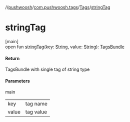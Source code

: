 //[pushwoosh](../../../index.md)/[com.pushwoosh.tags](../index.md)/[Tags](index.md)/[stringTag](string-tag.md)

# stringTag

[main]\
open fun [stringTag](string-tag.md)(key: [String](https://developer.android.com/reference/kotlin/java/lang/String.html), value: [String](https://developer.android.com/reference/kotlin/java/lang/String.html)): [TagsBundle](../-tags-bundle/index.md)

#### Return

TagsBundle with single tag of string type

#### Parameters

main

| | |
|---|---|
| key | tag name |
| value | tag value |
